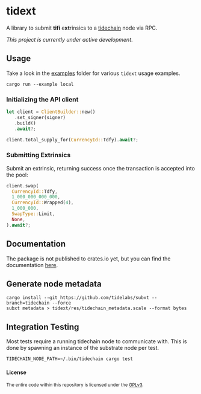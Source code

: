# tidext

A library to submit **tifi** e**xt**rinsics to a [tidechain](https://github.com/tidelabs/tidechain) node via RPC.

_This project is currently under active development_.

## Usage

Take a look in the [examples](./examples/examples) folder for various `tidext` usage examples.

```
cargo run --example local
```

### Initializing the API client

```rust
let client = ClientBuilder::new()
   .set_signer(signer)
   .build()
   .await?;

client.total_supply_for(CurrencyId::Tdfy).await?;
```

### Submitting Extrinsics

Submit an extrinsic, returning success once the transaction is accepted into the pool:

```rust
client.swap(
  CurrencyId::Tdfy,
  1_000_000_000_000,
  CurrencyId::Wrapped(4),
  1_000_000,
  SwapType::Limit,
  None,
).await?;
```

## Documentation

The package is not published to crates.io yet, but you can find the documentation [here](https://tidelabs.github.io/tidext/).

## Generate node metadata

```
cargo install --git https://github.com/tidelabs/subxt --branch=tidechain --force
subxt metadata > tidext/res/tidechain_metadata.scale --format bytes
```

## Integration Testing

Most tests require a running tidechain node to communicate with. This is done by spawning an instance of the
substrate node per test.

```
TIDECHAIN_NODE_PATH=~/.bin/tidechain cargo test
```

#### License

<sup>
The entire code within this repository is licensed under the <a href="LICENSE">GPLv3</a>.
</sup>
